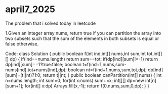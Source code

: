 # april7_2025
The problem that i solved today in leetcode

1.Given an integer array nums, return true if you can partition the array into two subsets such that the sum of the elements in both subsets is equal or false otherwise.

Code:
class Solution {
    public boolean f(int ind,int[] nums,int sum,int tot,int[][] dp)
    {
        if(ind==nums.length)
            return sum==tot;
        if(dp[ind][sum]!=-1)
            return dp[ind][sum]==1?true:false;
        boolean t=f(ind+1,nums,sum-nums[ind],tot+nums[ind],dp);
        boolean nt=f(ind+1,nums,sum,tot,dp);
        dp[ind][sum]=(t||nt)?1:0;
        return t||nt;
    }
    public boolean canPartition(int[] nums) {
        int n=nums.length;
        int sum=0;
        for(int x:nums)
            sum+=x;
        int[][] dp=new int[n][sum+1];
        for(int[] x:dp)
            Arrays.fill(x,-1);
        return f(0,nums,sum,0,dp);
    }
}
